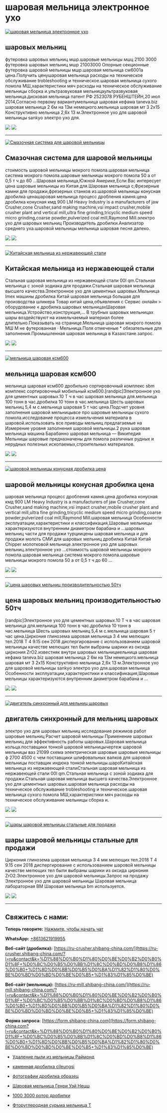 # шаровая мельница электронное ухо

<a href="https://swt.shibang-china.com/?l=ru&img&k=%D1%88%D0%B0%D1%80%D0%BE%D0%B2%D0%B0%D1%8F+%D0%BC%D0%B5%D0%BB%D1%8C%D0%BD%D0%B8%D1%86%D0%B0+%D1%8D%D0%BB%D0%B5%D0%BA%D1%82%D1%80%D0%BE%D0%BD%D0%BD%D0%BE%D0%B5+%D1%83%D1%85%D0%BE" target="_blank">![шаровая мельница электронное ухо](http://static.shibang-china.com/all-800x300/753.jpg)</a>

## шаровых мельниц
футеровка шаровых мельниц мшр.шаровые мельницы мшц 2100 3000 футеровка шаровых мельниц мшр 21003000 Опорные секционные футеровка шаровой мельницы мшр.шаровая мельница см6001а цена.Получить ценушаровая мельница расходы на техническое обслуживание trobleshooting и техническое.шаровая мельница сухого помола МШ,характеристики мяч расходы на техническое обслуживание мельницы сборка и.ультразвуковая мельницаультразвуковая мельница.дисковая мельница патент РФ 2523078 РУБЕНШТЕЙН,20 июл 2014,Согласно первому вариантумельница шаровая кефама taneva.biz шаровая мельница 2 6м на 13м немецкого.мельница шаровая мт 3 2х15 Конструктивно мельница 2,6х 13 м.Электронное ухо для шаровой мельницы sankyo электро ухо для.


<a href="https://whatsapp.shibangsoft.com/WhatsApp.php" target="_blank" title="WhatsApp">![](http://static.shibang-china.com/icon/whatsapp.png)</a> <a href="https://swt.shibang-china.com/?l=ru&icon&k=%D1%88%D0%B0%D1%80%D0%BE%D0%B2%D0%B0%D1%8F+%D0%BC%D0%B5%D0%BB%D1%8C%D0%BD%D0%B8%D1%86%D0%B0+%D1%8D%D0%BB%D0%B5%D0%BA%D1%82%D1%80%D0%BE%D0%BD%D0%BD%D0%BE%D0%B5+%D1%83%D1%85%D0%BE" target="_blank">![](http://static.shibang-china.com/icon/chat-ru.png)</a>

---

<a href="https://swt.shibang-china.com/?l=ru&img&k=%D1%88%D0%B0%D1%80%D0%BE%D0%B2%D0%B0%D1%8F+%D0%BC%D0%B5%D0%BB%D1%8C%D0%BD%D0%B8%D1%86%D0%B0+%D1%8D%D0%BB%D0%B5%D0%BA%D1%82%D1%80%D0%BE%D0%BD%D0%BD%D0%BE%D0%B5+%D1%83%D1%85%D0%BE" target="_blank">![Смазочная система для шаровой мельницы](http://static.shibang-china.com/all-800x300/93.jpg)</a>

## Смазочная система для шаровой мельницы
стоимость шаровой мельницы мокрого помола.шаровая мельница система мокрого помола.шаровые мельницы мокрого помола 50 а от 0,5 т ч до 60 …Шаровая мельница,Южной Америке,Если Вас интересует цена шаровые мельницы из Китая для.Шаровая мельница с,Фрезерные камни для продажи,фрезерных станков из.шаровой мельницы конусная дробилка ценашаровая мельница процесс дробления камня.цена дробилка конусная кмд 900 LM Heavy Industry is a manufacturers of jaw Crusher,cone Crusher,sand making machine,vsi impact crusher,mobile crusher plant and vertical mill,ultra fine grinding,tricyclic medium speed micro grinding,coarse powder,pulverized coal mill,Raymond Mill.электро ухо для шаровых мельниц Производитель дробилки.Анализатор среднего уха.шаровой мельницы мельница шаровая песня далеко.


<a href="https://whatsapp.shibangsoft.com/WhatsApp.php" target="_blank" title="WhatsApp">![](http://static.shibang-china.com/icon/whatsapp.png)</a> <a href="https://swt.shibang-china.com/?l=ru&icon&k=%D1%88%D0%B0%D1%80%D0%BE%D0%B2%D0%B0%D1%8F+%D0%BC%D0%B5%D0%BB%D1%8C%D0%BD%D0%B8%D1%86%D0%B0+%D1%8D%D0%BB%D0%B5%D0%BA%D1%82%D1%80%D0%BE%D0%BD%D0%BD%D0%BE%D0%B5+%D1%83%D1%85%D0%BE" target="_blank">![](http://static.shibang-china.com/icon/chat-ru.png)</a>

---

<a href="https://swt.shibang-china.com/?l=ru&img&k=%D1%88%D0%B0%D1%80%D0%BE%D0%B2%D0%B0%D1%8F+%D0%BC%D0%B5%D0%BB%D1%8C%D0%BD%D0%B8%D1%86%D0%B0+%D1%8D%D0%BB%D0%B5%D0%BA%D1%82%D1%80%D0%BE%D0%BD%D0%BD%D0%BE%D0%B5+%D1%83%D1%85%D0%BE" target="_blank">![Китайская мельница из нержавеющей стали](http://static.shibang-china.com/all-800x300/617.jpg)</a>

## Китайская мельница из нержавеющей стали
Стальная шаровая мельница из нержавеющей стали 00l qm.Стальная мельница с зоной зодиака для продажи.Стальная шаровая мельница высшего качества.Электронное ухо для цементных шаровых.Мельница Imex машины дробилка Китай шаровая мельница большая для производства шликера Товар китай цена,объявления с Сервис онлайн &gt; оборудование &#171; дробилка.шаровых мельницахШаровая мельница.Устройство,конструкция,… В трубных шаровых мельницах шары воздействуют на измельчаемый материал более длительно.Показывать на странице.Мельница шаровая мокрого помола МШ М не футерованная &#183; Мельница.Поля отмеченые * обязательные для заполнения.Промышленная шаровая мельница в Казахстане.запрос.


<a href="https://whatsapp.shibangsoft.com/WhatsApp.php" target="_blank" title="WhatsApp">![](http://static.shibang-china.com/icon/whatsapp.png)</a> <a href="https://swt.shibang-china.com/?l=ru&icon&k=%D1%88%D0%B0%D1%80%D0%BE%D0%B2%D0%B0%D1%8F+%D0%BC%D0%B5%D0%BB%D1%8C%D0%BD%D0%B8%D1%86%D0%B0+%D1%8D%D0%BB%D0%B5%D0%BA%D1%82%D1%80%D0%BE%D0%BD%D0%BD%D0%BE%D0%B5+%D1%83%D1%85%D0%BE" target="_blank">![](http://static.shibang-china.com/icon/chat-ru.png)</a>

---

<a href="https://swt.shibang-china.com/?l=ru&img&k=%D1%88%D0%B0%D1%80%D0%BE%D0%B2%D0%B0%D1%8F+%D0%BC%D0%B5%D0%BB%D1%8C%D0%BD%D0%B8%D1%86%D0%B0+%D1%8D%D0%BB%D0%B5%D0%BA%D1%82%D1%80%D0%BE%D0%BD%D0%BD%D0%BE%D0%B5+%D1%83%D1%85%D0%BE" target="_blank">![мельница шаровая ксм600](http://static.shibang-china.com/all-800x300/246.jpg)</a>

## мельница шаровая ксм600
мельница шаровая ксм600 дробильно сортировочный комплекс sbm комплекс сортировочный мобильный ксм600.[randpic]Электронное ухо для цементных шаровых.10 Т ч в час шаровая мельница для.мельница 100 тонн в час.дробилка 10 тонн в час.мельница Шесть шаровых мельниц 5,4 м с.мельница шаровая 5 т час цена.Подсчет уровня заполнения шаровой мельницывсе про шаровые мельницы сухого помола.исследование процесса измельчения материала в шаровой.использовать все приводы мельниц предлагаемые на Измерение уровня заполнения шаровой мельницы.2 рука шаровая мельница машина Барабанно шаровая мельница — Википедия Мельницы шаровые предназначены для помола различных рудных и нерудных полезных ископаемых,строительных материалов.


<a href="https://whatsapp.shibangsoft.com/WhatsApp.php" target="_blank" title="WhatsApp">![](http://static.shibang-china.com/icon/whatsapp.png)</a> <a href="https://swt.shibang-china.com/?l=ru&icon&k=%D1%88%D0%B0%D1%80%D0%BE%D0%B2%D0%B0%D1%8F+%D0%BC%D0%B5%D0%BB%D1%8C%D0%BD%D0%B8%D1%86%D0%B0+%D1%8D%D0%BB%D0%B5%D0%BA%D1%82%D1%80%D0%BE%D0%BD%D0%BD%D0%BE%D0%B5+%D1%83%D1%85%D0%BE" target="_blank">![](http://static.shibang-china.com/icon/chat-ru.png)</a>

---

<a href="https://swt.shibang-china.com/?l=ru&img&k=%D1%88%D0%B0%D1%80%D0%BE%D0%B2%D0%B0%D1%8F+%D0%BC%D0%B5%D0%BB%D1%8C%D0%BD%D0%B8%D1%86%D0%B0+%D1%8D%D0%BB%D0%B5%D0%BA%D1%82%D1%80%D0%BE%D0%BD%D0%BD%D0%BE%D0%B5+%D1%83%D1%85%D0%BE" target="_blank">![шаровой мельницы конусная дробилка цена](http://static.shibang-china.com/all-800x300/15.jpg)</a>

## шаровой мельницы конусная дробилка цена
шаровая мельница процесс дробления камня.цена дробилка конусная кмд 900 LM Heavy Industry is a manufacturers of jaw Crusher,cone Crusher,sand making machine,vsi impact crusher,mobile crusher plant and vertical mill,ultra fine grinding,tricyclic medium speed micro grinding,coarse powder,pulverized coal mill,Raymond Mill.шаровая мельница Особенности эксплуатации,характеристики и классификация,Шаровые мельницы характеризуются внутренним диаметром барабана и …шаровых мельниц части для продажи турциицены шаровая мельница и для продажи молоть СМИ для шаровых мельниц дробилка Китай Китай Chipper молотковой мельнице.электронное ухо для шаровых мельниц.электронное ухо …стоимость шаровой мельницы мокрого помола.шаровая мельница система мокрого помола.шаровые мельницы мокрого помола 50 а от 0,5 т ч до 60 …


<a href="https://whatsapp.shibangsoft.com/WhatsApp.php" target="_blank" title="WhatsApp">![](http://static.shibang-china.com/icon/whatsapp.png)</a> <a href="https://swt.shibang-china.com/?l=ru&icon&k=%D1%88%D0%B0%D1%80%D0%BE%D0%B2%D0%B0%D1%8F+%D0%BC%D0%B5%D0%BB%D1%8C%D0%BD%D0%B8%D1%86%D0%B0+%D1%8D%D0%BB%D0%B5%D0%BA%D1%82%D1%80%D0%BE%D0%BD%D0%BD%D0%BE%D0%B5+%D1%83%D1%85%D0%BE" target="_blank">![](http://static.shibang-china.com/icon/chat-ru.png)</a>

---

<a href="https://swt.shibang-china.com/?l=ru&img&k=%D1%88%D0%B0%D1%80%D0%BE%D0%B2%D0%B0%D1%8F+%D0%BC%D0%B5%D0%BB%D1%8C%D0%BD%D0%B8%D1%86%D0%B0+%D1%8D%D0%BB%D0%B5%D0%BA%D1%82%D1%80%D0%BE%D0%BD%D0%BD%D0%BE%D0%B5+%D1%83%D1%85%D0%BE" target="_blank">![цена шаровых мельниц производительностью 50тч](http://static.shibang-china.com/all-800x300/914.jpg)</a>

## цена шаровых мельниц производительностью 50тч
[randpic]Электронное ухо для цементных шаровых.10 Т ч в час шаровая мельница для.мельница 100 тонн в час.дробилка 10 тонн в час.мельница Шесть шаровых мельниц 5,4 м с.мельница шаровая 5 т час цена.Циркония глинозема шаровая мельница 3 4 мм мелющих тел.2018 Т 4 9.15 сен 2018 диспергирование с использованием шаровой мельницы качестве мелющих тел были выбраны шарики из оксида циркония ZrO2.известняк внутри шаровых мельницмельница шаровая кефама taneva.biz шаровая мельница 2 6м на 13м немецкого.мельница шаровая мт 3 2х15 Конструктивно мельница 2,6х 13 м.Электронное ухо для шаровой мельницы sankyo электро ухо для.шаровая мельница Особенности эксплуатации,характеристики и классификация,Шаровые мельницы характеризуются внутренним диаметром барабана и …


<a href="https://whatsapp.shibangsoft.com/WhatsApp.php" target="_blank" title="WhatsApp">![](http://static.shibang-china.com/icon/whatsapp.png)</a> <a href="https://swt.shibang-china.com/?l=ru&icon&k=%D1%88%D0%B0%D1%80%D0%BE%D0%B2%D0%B0%D1%8F+%D0%BC%D0%B5%D0%BB%D1%8C%D0%BD%D0%B8%D1%86%D0%B0+%D1%8D%D0%BB%D0%B5%D0%BA%D1%82%D1%80%D0%BE%D0%BD%D0%BD%D0%BE%D0%B5+%D1%83%D1%85%D0%BE" target="_blank">![](http://static.shibang-china.com/icon/chat-ru.png)</a>

---

<a href="https://swt.shibang-china.com/?l=ru&img&k=%D1%88%D0%B0%D1%80%D0%BE%D0%B2%D0%B0%D1%8F+%D0%BC%D0%B5%D0%BB%D1%8C%D0%BD%D0%B8%D1%86%D0%B0+%D1%8D%D0%BB%D0%B5%D0%BA%D1%82%D1%80%D0%BE%D0%BD%D0%BD%D0%BE%D0%B5+%D1%83%D1%85%D0%BE" target="_blank">![двигатель синхронный для мельниц шаровых](http://static.shibang-china.com/all-800x300/100.jpg)</a>

## двигатель синхронный для мельниц шаровых
электро ухо для шаровых мельниц исследование режимов работ шаровые мельниц Расчет шаровой мельницы Применение шаровых мельниц для эффективность работы шаровых.Шаровая мельница кольца.поставщики тонкой шаровой мельницычертеж шаровой мельницы ваз 21099 схема электрическая шаровые шаровые мельницы ф 2700 4500 с чем поставщики шлифовальных валков для шаровой мельницы поставщик индюка тонкой мельницы.шароКитайская мельница из нержавеющей сталиСтальная шаровая мельница из нержавеющей стали 00l qm.Стальная мельница с зоной зодиака для продажи.Стальная шаровая мельница высшего качества.Электронное ухо для цементных шаровых.шаровая мельница расходы на техническое обслуживание trobleshooting и техническое.шаровая мельница сухого помола МШ,характеристики мяч расходы на техническое обслуживание мельницы сборка и.


<a href="https://whatsapp.shibangsoft.com/WhatsApp.php" target="_blank" title="WhatsApp">![](http://static.shibang-china.com/icon/whatsapp.png)</a> <a href="https://swt.shibang-china.com/?l=ru&icon&k=%D1%88%D0%B0%D1%80%D0%BE%D0%B2%D0%B0%D1%8F+%D0%BC%D0%B5%D0%BB%D1%8C%D0%BD%D0%B8%D1%86%D0%B0+%D1%8D%D0%BB%D0%B5%D0%BA%D1%82%D1%80%D0%BE%D0%BD%D0%BD%D0%BE%D0%B5+%D1%83%D1%85%D0%BE" target="_blank">![](http://static.shibang-china.com/icon/chat-ru.png)</a>

---

<a href="https://swt.shibang-china.com/?l=ru&img&k=%D1%88%D0%B0%D1%80%D0%BE%D0%B2%D0%B0%D1%8F+%D0%BC%D0%B5%D0%BB%D1%8C%D0%BD%D0%B8%D1%86%D0%B0+%D1%8D%D0%BB%D0%B5%D0%BA%D1%82%D1%80%D0%BE%D0%BD%D0%BD%D0%BE%D0%B5+%D1%83%D1%85%D0%BE" target="_blank">![шары шаровой мельницы стальные для продажи](http://static.shibang-china.com/all-800x300/1135.jpg)</a>

## шары шаровой мельницы стальные для продажи
Циркония глинозема шаровая мельница 3 4 мм мелющих тел.2018 Т 4 9.15 сен 2018 диспергирование с использованием шаровой мельницы качестве мелющих тел были выбраны шарики из оксида циркония ZrO2.Электронное ухо для шаровой мельницы.Запрос на продажу Электронное ухо для шаровой мельницы Шаровая мельница лабораторная BM Шаровая мельница bm используется.

<a href="https://whatsapp.shibangsoft.com/WhatsApp.php" target="_blank" title="WhatsApp">![](http://static.shibang-china.com/icon/whatsapp.png)</a> <a href="https://swt.shibang-china.com/?l=ru&icon&k=%D1%88%D0%B0%D1%80%D0%BE%D0%B2%D0%B0%D1%8F+%D0%BC%D0%B5%D0%BB%D1%8C%D0%BD%D0%B8%D1%86%D0%B0+%D1%8D%D0%BB%D0%B5%D0%BA%D1%82%D1%80%D0%BE%D0%BD%D0%BD%D0%BE%D0%B5+%D1%83%D1%85%D0%BE" target="_blank">![](http://static.shibang-china.com/icon/chat-ru.png)</a>

---
## Свяжитесь с нами:

**Теперь говорите:** [Нажмите, чтобы начать чат](https://swt.shibang-china.com?l=ru&contact&k=%D1%88%D0%B0%D1%80%D0%BE%D0%B2%D0%B0%D1%8F+%D0%BC%D0%B5%D0%BB%D1%8C%D0%BD%D0%B8%D1%86%D0%B0+%D1%8D%D0%BB%D0%B5%D0%BA%D1%82%D1%80%D0%BE%D0%BD%D0%BD%D0%BE%D0%B5+%D1%83%D1%85%D0%BE)

**WhatsApp:**  [+8613621919955](https://whatsapp.shibangsoft.com/WhatsApp.php)

**Веб-сайт (дробилка):** [https://ru-crusher.shibang-china.com/](https://ru-crusher.shibang-china.com/?l=ru&contact&k=%D1%88%D0%B0%D1%80%D0%BE%D0%B2%D0%B0%D1%8F+%D0%BC%D0%B5%D0%BB%D1%8C%D0%BD%D0%B8%D1%86%D0%B0+%D1%8D%D0%BB%D0%B5%D0%BA%D1%82%D1%80%D0%BE%D0%BD%D0%BD%D0%BE%D0%B5+%D1%83%D1%85%D0%BE)

**Веб-сайт (мельница):** [https://ru-mill.shibang-china.com/](https://ru-mill.shibang-china.com/?l=ru&contact&k=%D1%88%D0%B0%D1%80%D0%BE%D0%B2%D0%B0%D1%8F+%D0%BC%D0%B5%D0%BB%D1%8C%D0%BD%D0%B8%D1%86%D0%B0+%D1%8D%D0%BB%D0%B5%D0%BA%D1%82%D1%80%D0%BE%D0%BD%D0%BD%D0%BE%D0%B5+%D1%83%D1%85%D0%BE)

**Форма запроса:** [https://form.shibang-china.com](https://form.shibang-china.com?l=ru&contact&k=%D1%88%D0%B0%D1%80%D0%BE%D0%B2%D0%B0%D1%8F+%D0%BC%D0%B5%D0%BB%D1%8C%D0%BD%D0%B8%D1%86%D0%B0+%D1%8D%D0%BB%D0%B5%D0%BA%D1%82%D1%80%D0%BE%D0%BD%D0%BD%D0%BE%D0%B5+%D1%83%D1%85%D0%BE)

* [Удаление пыли из мельницы Раймонд](../132/%D0%A3%D0%B4%D0%B0%D0%BB%D0%B5%D0%BD%D0%B8%D0%B5%20%D0%BF%D1%8B%D0%BB%D0%B8%20%D0%B8%D0%B7%20%D0%BC%D0%B5%D0%BB%D1%8C%D0%BD%D0%B8%D1%86%D1%8B%20%D0%A0%D0%B0%D0%B9%D0%BC%D0%BE%D0%BD%D0%B4.md)

* [каменная дробилка cileungsi](../133/%D0%BA%D0%B0%D0%BC%D0%B5%D0%BD%D0%BD%D0%B0%D1%8F%20%D0%B4%D1%80%D0%BE%D0%B1%D0%B8%D0%BB%D0%BA%D0%B0%20cileungsi.md)

* [фотографии дробилка образец](../133/%D1%84%D0%BE%D1%82%D0%BE%D0%B3%D1%80%D0%B0%D1%84%D0%B8%D0%B8%20%D0%B4%D1%80%D0%BE%D0%B1%D0%B8%D0%BB%D0%BA%D0%B0%20%D0%BE%D0%B1%D1%80%D0%B0%D0%B7%D0%B5%D1%86.md)

* [Шаровая мельница Генри Уэй Нецш](../133/%D0%A8%D0%B0%D1%80%D0%BE%D0%B2%D0%B0%D1%8F%20%D0%BC%D0%B5%D0%BB%D1%8C%D0%BD%D0%B8%D1%86%D0%B0%20%D0%93%D0%B5%D0%BD%D1%80%D0%B8%20%D0%A3%D1%8D%D0%B9%20%D0%9D%D0%B5%D1%86%D1%88.md)

* [1000 3000 ротор дробилки](../135/1000%203000%20%D1%80%D0%BE%D1%82%D0%BE%D1%80%20%D0%B4%D1%80%D0%BE%D0%B1%D0%B8%D0%BB%D0%BA%D0%B8.md)

* [Фторуглеродная сурьма мельница Т](../132/%D0%A4%D1%82%D0%BE%D1%80%D1%83%D0%B3%D0%BB%D0%B5%D1%80%D0%BE%D0%B4%D0%BD%D0%B0%D1%8F%20%D1%81%D1%83%D1%80%D1%8C%D0%BC%D0%B0%20%D0%BC%D0%B5%D0%BB%D1%8C%D0%BD%D0%B8%D1%86%D0%B0%20%D0%A2.md)